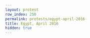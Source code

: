 ```yaml
---
layout: protest
row_index: 250
permalink: protests/egypt-april-2016
title: Egypt, April 2016
hidden: true
---
```

